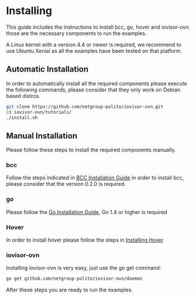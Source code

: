 # Installing

This guide includes the instructions to install bcc, go, hover and iovisor-ovn.
those are the necessary components to run the examples.

A Linux kernel with a version 4.4 or newer is required, we recommend to use
Ubuntu Xenial as all the examples have been tested on that platform.

## Automatic Installation

In order to automatically install all the required components please execute the
following commands, please consider that they only work on Debian based distros.

```bash
git clone https://github.com/netgroup-polito/iovisor-ovn.git
cd iovisor-ovn/tutorials/
./install.sh
```

## Manual Installation

Please follow these steps to install the required components manually.

### bcc

Follow the steps indicated in
[BCC Installation Guide](https://github.com/iovisor/bcc/blob/master/INSTALL.md)
in order to install bcc, please consider that the version 0.2.0 is required.

### go

Please follow the [Go Installation Guide](https://golang.org/doc/install),
Go 1.4 or higher is required

### Hover
In order to install hover please follow the steps in
[Installing Hover](https://github.com/iovisor/iomodules/#installing-hover)

### iovisor-ovn

Installing iovisor-ovn is very easy, just use the go get command:

```bash
go get github.com/netgroup-polito/iovisor-ovn/daemon
```

After these steps you are ready to run the examples.
